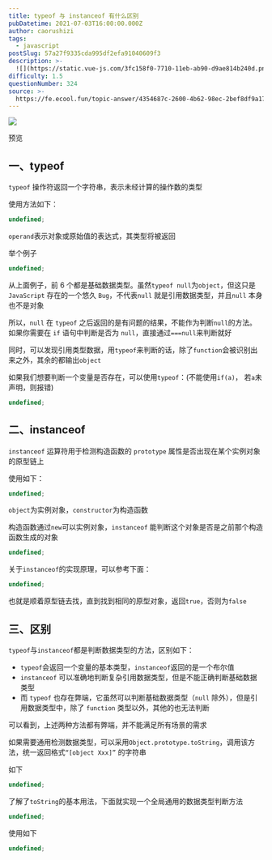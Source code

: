 ```yaml
---
title: typeof 与 instanceof 有什么区别
pubDatetime: 2021-07-03T16:00:00.000Z
author: caorushizi
tags:
  - javascript
postSlug: 57a27f9335cda995df2efa91040609f3
description: >-
  ![](https://static.vue-js.com/3fc158f0-7710-11eb-ab90-d9ae814b240d.png)预览一、typeof--------`typeof`操作符
difficulty: 1.5
questionNumber: 324
source: >-
  https://fe.ecool.fun/topic-answer/4354687c-2600-4b62-98ec-2bef8df9a171?orderBy=updateTime&order=desc&tagId=10
---
```


![](https://static.vue-js.com/3fc158f0-7710-11eb-ab90-d9ae814b240d.png)

预览

## 一、typeof

`typeof` 操作符返回一个字符串，表示未经计算的操作数的类型

使用方法如下：

```typescript
undefined;
```

`operand`表示对象或原始值的表达式，其类型将被返回

举个例子

```typescript
undefined;
```

从上面例子，前 6 个都是基础数据类型。虽然`typeof null`为`object`，但这只是 `JavaScript` 存在的一个悠久 `Bug`，不代表`null` 就是引用数据类型，并且`null` 本身也不是对象

所以，`null` 在 `typeof` 之后返回的是有问题的结果，不能作为判断`null`的方法。如果你需要在 `if` 语句中判断是否为 `null`，直接通过`===null`来判断就好

同时，可以发现引用类型数据，用`typeof`来判断的话，除了`function`会被识别出来之外，其余的都输出`object`

如果我们想要判断一个变量是否存在，可以使用`typeof`：(不能使用`if(a)`， 若`a`未声明，则报错)

```typescript
undefined;
```

## 二、instanceof

`instanceof` 运算符用于检测构造函数的 `prototype` 属性是否出现在某个实例对象的原型链上

使用如下：

```typescript
undefined;
```

`object`为实例对象，`constructor`为构造函数

构造函数通过`new`可以实例对象，`instanceof` 能判断这个对象是否是之前那个构造函数生成的对象

```typescript
undefined;
```

关于`instanceof`的实现原理，可以参考下面：

```typescript
undefined;
```

也就是顺着原型链去找，直到找到相同的原型对象，返回`true`，否则为`false`

## 三、区别

`typeof`与`instanceof`都是判断数据类型的方法，区别如下：

- `typeof`会返回一个变量的基本类型，`instanceof`返回的是一个布尔值
- `instanceof` 可以准确地判断复杂引用数据类型，但是不能正确判断基础数据类型
- 而 `typeof` 也存在弊端，它虽然可以判断基础数据类型（`null` 除外），但是引用数据类型中，除了 `function` 类型以外，其他的也无法判断

可以看到，上述两种方法都有弊端，并不能满足所有场景的需求

如果需要通用检测数据类型，可以采用`Object.prototype.toString`，调用该方法，统一返回格式`“[object Xxx]”` 的字符串

如下

```typescript
undefined;
```

了解了`toString`的基本用法，下面就实现一个全局通用的数据类型判断方法

```typescript
undefined;
```

使用如下

```typescript
undefined;
```
